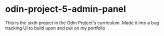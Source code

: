 # odin-project-5-admin-panel
This is the sixth project in the Odin Project's curriculum. Made it into a bug tracking UI to build upon and put on my portfolio

